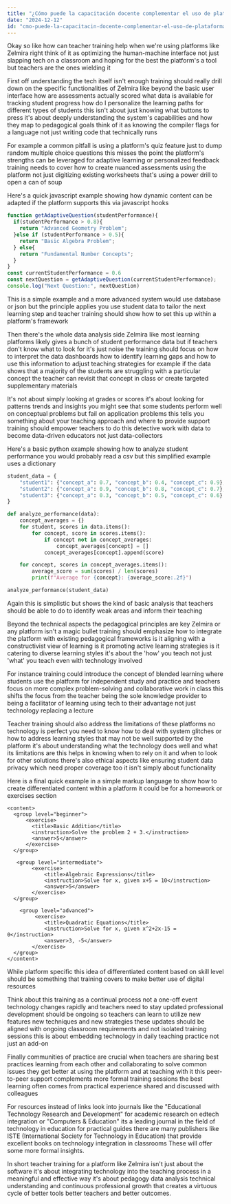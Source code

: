 ```yaml
---
title: "¿Cómo puede la capacitación docente complementar el uso de plataformas como Zelmira?"
date: "2024-12-12"
id: "cmo-puede-la-capacitacin-docente-complementar-el-uso-de-plataformas-como-zelmira"
---
```


Okay so like how can teacher training help when we're using platforms like Zelmira right think of it as optimizing the human-machine interface not just slapping tech on a classroom and hoping for the best the platform's a tool but teachers are the ones wielding it

First off understanding the tech itself isn't enough training should really drill down on the specific functionalities of Zelmira like beyond the basic user interface how are assessments actually scored what data is available for tracking student progress how do I personalize the learning paths for different types of students this isn't about just knowing what buttons to press it's about deeply understanding the system's capabilities and how they map to pedagogical goals think of it as knowing the compiler flags for a language not just writing code that technically runs

For example a common pitfall is using a platform's quiz feature just to dump random multiple choice questions this misses the point the platform's strengths can be leveraged for adaptive learning or personalized feedback training needs to cover how to create nuanced assessments using the platform not just digitizing existing worksheets that's using a power drill to open a can of soup

Here's a quick javascript example showing how dynamic content can be adapted if the platform supports this via javascript hooks

```javascript
function getAdaptiveQuestion(studentPerformance){
  if(studentPerformance > 0.8){
    return "Advanced Geometry Problem";
  }else if (studentPerformance > 0.5){
    return "Basic Algebra Problem";
  } else{
    return "Fundamental Number Concepts";
  }
}
const currentStudentPerformance = 0.6
const nextQuestion = getAdaptiveQuestion(currentStudentPerformance);
console.log("Next Question:", nextQuestion)
```

This is a simple example and a more advanced system would use database or json but the principle applies you use student data to tailor the next learning step and teacher training should show how to set this up within a platform's framework

Then there's the whole data analysis side Zelmira like most learning platforms likely gives a bunch of student performance data but if teachers don't know what to look for it's just noise the training should focus on how to interpret the data dashboards how to identify learning gaps and how to use this information to adjust teaching strategies for example if the data shows that a majority of the students are struggling with a particular concept the teacher can revisit that concept in class or create targeted supplementary materials

It's not about simply looking at grades or scores it's about looking for patterns trends and insights you might see that some students perform well on conceptual problems but fail on application problems this tells you something about your teaching approach and where to provide support training should empower teachers to do this detective work with data to become data-driven educators not just data-collectors

Here's a basic python example showing how to analyze student performance you would probably read a csv but this simplified example uses a dictionary

```python
student_data = {
    "student1": {"concept_a": 0.7, "concept_b": 0.4, "concept_c": 0.9},
    "student2": {"concept_a": 0.9, "concept_b": 0.8, "concept_c": 0.7},
    "student3": {"concept_a": 0.3, "concept_b": 0.5, "concept_c": 0.6}
}

def analyze_performance(data):
    concept_averages = {}
    for student, scores in data.items():
        for concept, score in scores.items():
            if concept not in concept_averages:
                concept_averages[concept] = []
            concept_averages[concept].append(score)

    for concept, scores in concept_averages.items():
        average_score = sum(scores) / len(scores)
        print(f"Average for {concept}: {average_score:.2f}")

analyze_performance(student_data)
```

Again this is simplistic but shows the kind of basic analysis that teachers should be able to do to identify weak areas and inform their teaching

Beyond the technical aspects the pedagogical principles are key Zelmira or any platform isn't a magic bullet training should emphasize how to integrate the platform with existing pedagogical frameworks is it aligning with a constructivist view of learning is it promoting active learning strategies is it catering to diverse learning styles it's about the 'how' you teach not just 'what' you teach even with technology involved

For instance training could introduce the concept of blended learning where students use the platform for independent study and practice and teachers focus on more complex problem-solving and collaborative work in class this shifts the focus from the teacher being the sole knowledge provider to being a facilitator of learning using tech to their advantage not just technology replacing a lecture

Teacher training should also address the limitations of these platforms no technology is perfect you need to know how to deal with system glitches or how to address learning styles that may not be well supported by the platform it's about understanding what the technology does well and what its limitations are this helps in knowing when to rely on it and when to look for other solutions there's also ethical aspects like ensuring student data privacy which need proper coverage too it isn't simply about functionality

Here is a final quick example in a simple markup language to show how to create differentiated content within a platform it could be for a homework or exercises section

```markup
<content>
  <group level="beginner">
      <exercise>
        <title>Basic Addition</title>
        <instruction>Solve the problem 2 + 3.</instruction>
        <answer>5</answer>
      </exercise>
  </group>

   <group level="intermediate">
        <exercise>
            <title>Algebraic Expressions</title>
            <instruction>Solve for x, given x+5 = 10</instruction>
            <answer>5</answer>
        </exercise>
  </group>

    <group level="advanced">
         <exercise>
            <title>Quadratic Equations</title>
            <instruction>Solve for x, given x^2+2x-15 = 0</instruction>
            <answer>3, -5</answer>
        </exercise>
  </group>
</content>
```

While platform specific this idea of differentiated content based on skill level should be something that training covers to make better use of digital resources

Think about this training as a continual process not a one-off event technology changes rapidly and teachers need to stay updated professional development should be ongoing so teachers can learn to utilize new features new techniques and new strategies these updates should be aligned with ongoing classroom requirements and not isolated training sessions this is about embedding technology in daily teaching practice not just an add-on

Finally communities of practice are crucial when teachers are sharing best practices learning from each other and collaborating to solve common issues they get better at using the platform and at teaching with it this peer-to-peer support complements more formal training sessions the best learning often comes from practical experience shared and discussed with colleagues

For resources instead of links look into journals like the "Educational Technology Research and Development" for academic research on edtech integration or "Computers & Education" its a leading journal in the field of technology in education for practical guides there are many publishers like ISTE (International Society for Technology in Education) that provide excellent books on technology integration in classrooms These will offer some more formal insights.

In short teacher training for a platform like Zelmira isn't just about the software it's about integrating technology into the teaching process in a meaningful and effective way it's about pedagogy data analysis technical understanding and continuous professional growth that creates a virtuous cycle of better tools better teachers and better outcomes.
